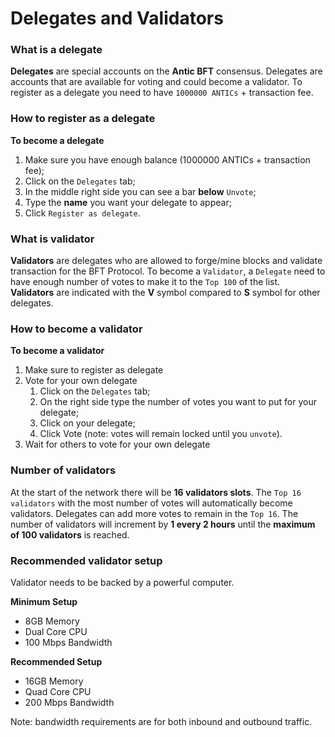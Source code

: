 # Delegates and Validators

### What is a delegate

**Delegates** are special accounts on the **Antic BFT** consensus. Delegates are accounts that are available for voting and could become a validator. To register as a delegate you need to have `1000000 ANTICs` + transaction fee.

### How to register as a delegate

**To become a delegate**
1. Make sure you have enough balance (1000000 ANTICs + transaction fee);
2. Click on the `Delegates` tab;
3. In the middle right side you can see a bar **below** `Unvote`;
4. Type the **name** you want your delegate to appear;
5. Click `Register as delegate`.

### What is validator

**Validators** are delegates who are allowed to forge/mine blocks and validate transaction for the BFT Protocol. To become a `Validator`, a `Delegate` need to have enough number of votes to make it to the `Top 100` of the list. **Validators** are indicated with the **V** symbol compared to **S** symbol for other delegates.

### How to become a validator

**To become a validator**
1. Make sure to register as delegate
2. Vote for your own delegate
    1. Click on the `Delegates` tab;
    2. On the right side type the number of votes you want to put for your delegate;
    3. Click on your delegate;
    4. Click Vote (note: votes will remain locked until you `unvote`).
3. Wait for others to vote for your own delegate

### Number of validators

At the start of the network there will be **16 validators slots**. The `Top 16 validators` with the most number of votes will automatically become validators. Delegates can add more votes to remain in the `Top 16`. The number of validators will increment by **1 every 2 hours** until the **maximum of 100 validators** is reached.

### Recommended validator setup

Validator needs to be backed by a powerful computer.

**Minimum Setup**
* 8GB Memory
* Dual Core CPU
* 100 Mbps Bandwidth

**Recommended Setup**
* 16GB Memory
* Quad Core CPU
* 200 Mbps Bandwidth

Note: bandwidth requirements are for both inbound and outbound traffic.
